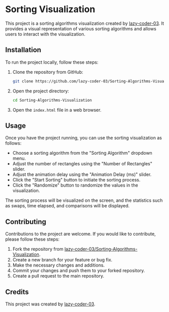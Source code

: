 # Sorting Visualization

This project is a sorting algorithms visualization created by [lazy-coder-03](https://github.com/lazy-coder-03). It provides a visual representation of various sorting algorithms and allows users to interact with the visualization.

## Installation

To run the project locally, follow these steps:

1. Clone the repository from GitHub:

   ```bash
   git clone https://github.com/lazy-coder-03/Sorting-Algorithms-Visualization.git
   ```

2. Open the project directory:

   ```bash
   cd Sorting-Algorithms-Visualization
   ```

3. Open the `index.html` file in a web browser.

## Usage

Once you have the project running, you can use the sorting visualization as follows:

- Choose a sorting algorithm from the "Sorting Algorithm" dropdown menu.
- Adjust the number of rectangles using the "Number of Rectangles" slider.
- Adjust the animation delay using the "Animation Delay (ms)" slider.
- Click the "Start Sorting" button to initiate the sorting process.
- Click the "Randomize" button to randomize the values in the visualization.

The sorting process will be visualized on the screen, and the statistics such as swaps, time elapsed, and comparisons will be displayed.

## Contributing

Contributions to the project are welcome. If you would like to contribute, please follow these steps:

1. Fork the repository from [lazy-coder-03/Sorting-Algorithms-Visualization](https://github.com/lazy-coder-03/Sorting-Algorithms-Visualization).
2. Create a new branch for your feature or bug fix.
3. Make the necessary changes and additions.
4. Commit your changes and push them to your forked repository.
5. Create a pull request to the main repository.



## Credits

This project was created by [lazy-coder-03](https://github.com/lazy-coder-03).
